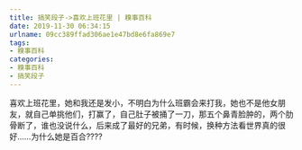 ```yaml
---
title: 搞笑段子->喜欢上班花里 | 糗事百科
date: 2019-11-30 06:34:15
urlname: 09cc389ffad306ae1e47bd8e6fa869e7
tags: 
- 糗事百科
categories:
- 糗事百科
- 搞笑段子
---
```

喜欢上班花里，她和我还是发小，不明白为什么班霸会来打我，她也不是他女朋友，就自己单挑他们，打赢了，自己肚子被捅了一刀，那五个鼻青脸肿的，两个肋骨断了，谁也没说什么，后来成了最好的兄弟，有时候，换种方法看世界真的很好……为什么她是百合????


